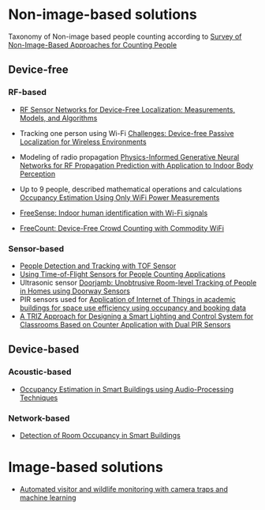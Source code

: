 # Non-image-based solutions

Taxonomy of Non-image based people counting according to [Survey of Non-Image-Based Approaches for Counting People](https://doi.org/10.1109/COMST.2019.2902824)

## Device-free

### RF-based
* [RF Sensor Networks for Device-Free Localization: Measurements, Models, and Algorithms](https://ieeexplore.ieee.org/document/5523907)

* Tracking one person using Wi-Fi [Challenges: Device-free Passive Localization for Wireless Environments](https://dl.acm.org/doi/10.1145/1287853.1287880)

* Modeling of radio propagation [Physics-Informed Generative Neural Networks for RF Propagation Prediction with Application to Indoor Body Perception](https://ieeexplore.ieee.org/document/10501077)
* Up to 9 people, described mathematical operations and calculations [Occupancy Estimation Using Only WiFi Power Measurements](https://doi.org/10.1109/JSAC.2015.2430272)

* [FreeSense: Indoor human identification with Wi-Fi signals](https://doi.org/10.1109/GLOCOM.2016.7841847)

* [FreeCount: Device-Free Crowd Counting with Commodity WiFi](https://doi.org/10.1109/GLOCOM.2017.8255034)

### Sensor-based

* [People Detection and Tracking with TOF Sensor](https://ieeexplore.ieee.org/document/4730441)
* [Using Time-of-Flight Sensors for People Counting Applications](https://ieeexplore.ieee.org/document/9049169)
* Ultrasonic sensor [Doorjamb: Unobtrusive Room-level Tracking of People in Homes using Doorway Sensors](https://doi.org/10.1145/2426656.2426687)
* PIR sensors used for [Application of Internet of Things in academic buildings for space use efficiency using occupancy and booking data](https://www.sciencedirect.com/science/article/pii/S0360132320307241)
* [A TRIZ Approach for Designing a Smart Lighting and Control System for Classrooms Based on Counter Application with Dual PIR Sensors](https://www.mdpi.com/1424-8220/24/4/1177)


## Device-based

### Acoustic-based
* [Occupancy Estimation in Smart Buildings using Audio-Processing Techniques](https://arxiv.org/pdf/1602.08507)
### Network-based

* [Detection of Room Occupancy in Smart Buildings](https://doi.org/10.13164/re.2024.0432)

# Image-based solutions
* [Automated visitor and wildlife monitoring with camera traps and machine learning](https://doi.org/10.1002/rse2.367)